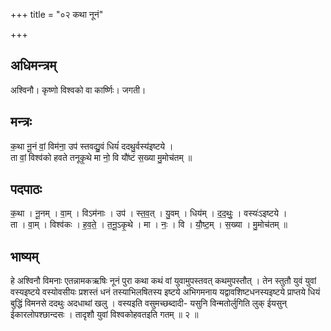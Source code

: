 +++
title = "०२ कथा नूनं"

+++
## अधिमन्त्रम्
अश्विनौ। कृष्णो विश्वको वा कार्ष्णिः। जगती।

## मन्त्रः
क॒था नू॒नं वां॒ विम॑ना॒ उप॑ स्तवद्यु॒वं धियं॑ ददथु॒र्वस्य॑इष्टये ।  
ता वां॒ विश्व॑को हवते तनूकृ॒थे मा नो॒ वि यौ॑ष्टं स॒ख्या मु॒मोच॑तम् ॥

## पदपाठः
क॒था । नू॒नम् । वा॒म् । विऽम॑नाः । उप॑ । स्त॒व॒त् । यु॒वम् । धिय॑म् । द॒द॒थुः॒ । वस्यः॑ऽइष्टये ।  
ता । वा॒म् । विश्व॑कः । ह॒व॒ते॒ । त॒नू॒ऽकृ॒थे । मा । नः॒ । वि । यौ॒ष्ट॒म् । स॒ख्या । मु॒मोच॑तम् ॥

## भाष्यम्
हे अश्विनौ विमनाः एतन्नामकऋषिः नूनं पुरा कथा कथं वां युवामुपस्तवत् कथमुपस्तौत् । तेन स्तुतौ युवं युवां वस्यइष्टये वस्योवसीयः प्रशस्तं धनं तस्याभिलषितस्य इष्टये अभिगमनाय यद्वावशिष्टधनस्यइष्टये प्राप्तये धियं बुद्धिं विमनसे ददथुः अदधाथां खलु । वस्यइति वसुमच्छब्दादी- यसुनि विन्मतोर्लुगिति लुक् ईयसुन् ईकारलोपश्छान्दसः । तादृशौ युवां विश्वकोहवतइति गतम् ॥ २ ॥